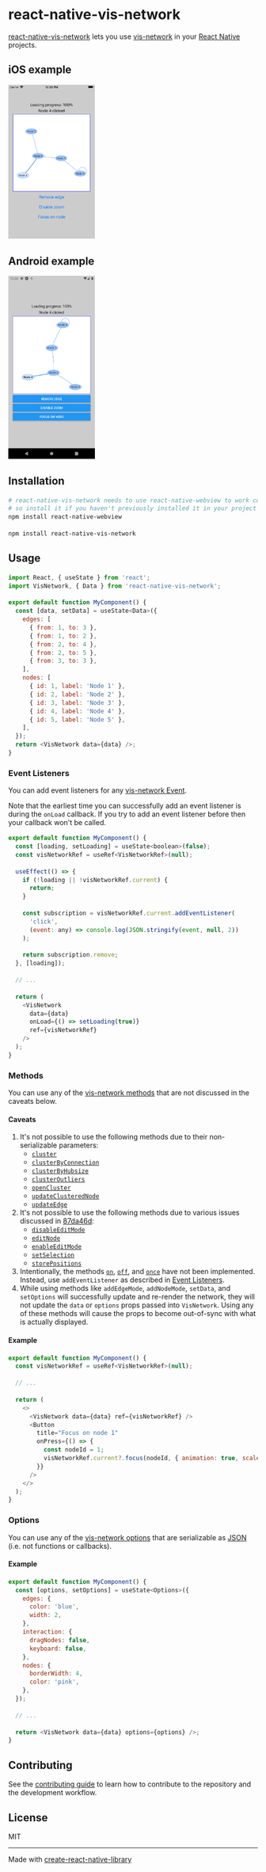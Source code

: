 # react-native-vis-network

[react-native-vis-network](https://github.com/High5Apps/react-native-vis-network#readme) lets you use [vis-network](https://github.com/visjs/vis-network#readme) in your [React Native](https://reactnative.dev/) projects.

## iOS example
<img src="docs/images/example-network-on-ios.png" width="175">

## Android example
<img src="docs/images/example-network-on-android.png" width="175">

## Installation

```sh
# react-native-vis-network needs to use react-native-webview to work correctly,
# so install it if you haven't previously installed it in your project
npm install react-native-webview

npm install react-native-vis-network
```

## Usage

```js
import React, { useState } from 'react';
import VisNetwork, { Data } from 'react-native-vis-network';

export default function MyComponent() {
  const [data, setData] = useState<Data>({
    edges: [
      { from: 1, to: 3 },
      { from: 1, to: 2 },
      { from: 2, to: 4 },
      { from: 2, to: 5 },
      { from: 3, to: 3 },
    ],
    nodes: [
      { id: 1, label: 'Node 1' },
      { id: 2, label: 'Node 2' },
      { id: 3, label: 'Node 3' },
      { id: 4, label: 'Node 4' },
      { id: 5, label: 'Node 5' },
    ],
  });
  return <VisNetwork data={data} />;
}
```

### Event Listeners
You can add event listeners for any [vis-network Event](https://visjs.github.io/vis-network/docs/network/#Events).

Note that the earliest time you can successfully add an event listener is during the `onLoad` callback. If you try to add an event listener before then your callback won't be called.

```js
export default function MyComponent() {
  const [loading, setLoading] = useState<boolean>(false);
  const visNetworkRef = useRef<VisNetworkRef>(null);

  useEffect(() => {
    if (!loading || !visNetworkRef.current) {
      return;
    }

    const subscription = visNetworkRef.current.addEventListener(
      'click',
      (event: any) => console.log(JSON.stringify(event, null, 2))
    );

    return subscription.remove;
  }, [loading]);

  // ...

  return (
    <VisNetwork
      data={data}
      onLoad={() => setLoading(true)}
      ref={visNetworkRef}
    />
  );
}
```

### Methods
You can use any of the [vis-network methods](https://visjs.github.io/vis-network/docs/network/#methods) that are not discussed in the caveats below.

#### Caveats
1. It's not possible to use the following methods due to their non-serializable parameters:
    - [`cluster`](https://visjs.github.io/vis-network/docs/network/#methodClustering)
    - [`clusterByConnection`](https://visjs.github.io/vis-network/docs/network/#methodClustering)
    - [`clusterByHubsize`](https://visjs.github.io/vis-network/docs/network/#methodClustering)
    - [`clusterOutliers`](https://visjs.github.io/vis-network/docs/network/#methodClustering)
    - [`openCluster`](https://visjs.github.io/vis-network/docs/network/#methodClustering)
    - [`updateClusteredNode`](https://visjs.github.io/vis-network/docs/network/#methodClustering)
    - [`updateEdge`](https://visjs.github.io/vis-network/docs/network/#methodClustering)
2. It's not possible to use the following methods due to various issues discussed in [87da46d](https://github.com/High5Apps/react-native-vis-network/commit/87da46d):
    - [`disableEditMode`](https://visjs.github.io/vis-network/docs/network/#methodManipulation)
    - [`editNode`](https://visjs.github.io/vis-network/docs/network/#methodManipulation)
    - [`enableEditMode`](https://visjs.github.io/vis-network/docs/network/#methodManipulation)
    - [`setSelection`](https://visjs.github.io/vis-network/docs/network/#methodSelection)
    - [`storePositions`](https://visjs.github.io/vis-network/docs/network/#methodInformation)
3. Intentionally, the methods [`on`](https://visjs.github.io/vis-network/docs/network/#methodGlobal), [`off`](https://visjs.github.io/vis-network/docs/network/#methodGlobal), and [`once`](https://visjs.github.io/vis-network/docs/network/#methodGlobal) have  not been implemented. Instead, use `addEventListener` as described in [Event Listeners](#event-listeners).
4. While using methods like `addEdgeMode`, `addNodeMode`, `setData`, and `setOptions` will successfully update and re-render the network, they will not update the `data` or `options` props passed into `VisNetwork`. Using any of these methods will cause the props to become out-of-sync with what is actually displayed.

#### Example
```js
export default function MyComponent() {
  const visNetworkRef = useRef<VisNetworkRef>(null);

  // ...

  return (
    <>
      <VisNetwork data={data} ref={visNetworkRef} />
      <Button
        title="Focus on node 1"
        onPress={() => {
          const nodeId = 1;
          visNetworkRef.current?.focus(nodeId, { animation: true, scale: 5 });
        }}
      />
    </>
  );
}
```

### Options
You can use any of the [vis-network options](https://visjs.github.io/vis-network/docs/network/#options) that are serializable as [JSON](https://en.wikipedia.org/wiki/JSON) (i.e. not functions or callbacks).

#### Example
```js
export default function MyComponent() {
  const [options, setOptions] = useState<Options>({
    edges: {
      color: 'blue',
      width: 2,
    },
    interaction: {
      dragNodes: false,
      keyboard: false,
    },
    nodes: {
      borderWidth: 4,
      color: 'pink',
    },
  });

  // ...

  return <VisNetwork data={data} options={options} />;
}
```

## Contributing

See the [contributing guide](CONTRIBUTING.md) to learn how to contribute to the repository and the development workflow.

## License

MIT

---

Made with [create-react-native-library](https://github.com/callstack/react-native-builder-bob)
